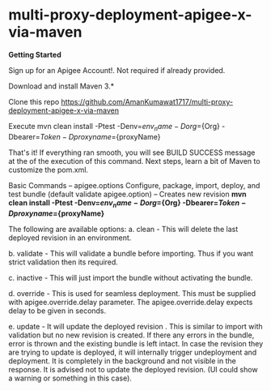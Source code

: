# multi-proxy-deployment-apigee-x-via-maven

**Getting Started**

Sign up for an Apigee Account!. Not required if already provided.

Download and install Maven 3.*

Clone this repo https://github.com/AmanKumawat1717/multi-proxy-deployment-apigee-x-via-maven

Execute mvn clean install -Ptest -Denv=${env_name} -Dorg=${Org} -Dbearer=${Token} -Dproxyname=${proxyName}

That's it! If everything ran smooth, you will see BUILD SUCCESS message at the of the execution of this command. Next steps, learn a bit of Maven to customize the pom.xml.

Basic Commands – apigee.options
Configure, package, import, deploy, and test bundle (default validate apigee.option) – Creates new revision
**mvn clean install -Ptest -Denv=${env_name} -Dorg=${Org} -Dbearer=${Token} -Dproxyname=${proxyName}**

The following are available options:
a. clean - This will delete the last deployed revision in an environment.

b. validate - This will validate a bundle before importing. Thus if you want strict validation then its required.

c. inactive - This will just import the bundle without activating the bundle.

d. override - This is used for seamless deployment. This must be supplied with apigee.override.delay parameter. The apigee.override.delay expects delay to be given in seconds.

e. update - It will update the deployed revision . This is similar to import with validation but no new revision is created. If there any errors in the bundle, error is thrown and the existing bundle is left intact. In case the revision they are trying to update is deployed, it will internally trigger undeployment and deployment. It is completely in the background and not visible in the response. It is advised not to update the deployed revision. (UI could show a warning or something in this case).
